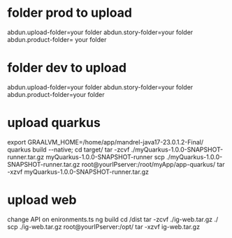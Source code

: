 # folder prod to upload
 abdun.upload-folder=your folder
 abdun.story-folder=your folder
 abdun.product-folder= your folder

# folder dev to upload
abdun.upload-folder=your folder
abdun.story-folder=your folder
abdun.product-folder=your folder

# upload quarkus
export GRAALVM_HOME=/home/app/mandrel-java17-23.0.1.2-Final/
quarkus build --native;
cd target/
tar -zcvf ./myQuarkus-1.0.0-SNAPSHOT-runner.tar.gz myQuarkus-1.0.0-SNAPSHOT-runner 
scp ./myQuarkus-1.0.0-SNAPSHOT-runner.tar.gz root@yourIPserver:/root/myApp/app-quarkus/
tar -xzvf myQuarkus-1.0.0-SNAPSHOT-runner.tar.gz

# upload web
change API on enironments.ts
ng build
cd /dist
tar -zcvf ./ig-web.tar.gz ./
scp ./ig-web.tar.gz  root@yourIPserver:/opt/
tar -xzvf ig-web.tar.gz
